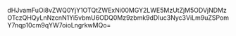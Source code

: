 dHJvamFuOi8vZWQ0YjY1OTQtZWExNi00MGY2LWE5MzUtZjM5ODVjNDMzOTczQHQyLnNzcnN1Yi5vbmU6ODQ0Mz9zbmk9dDIuc3Nyc3ViLm9uZSPomY7nqp10cm9qYW7oioLngrkwMQo=